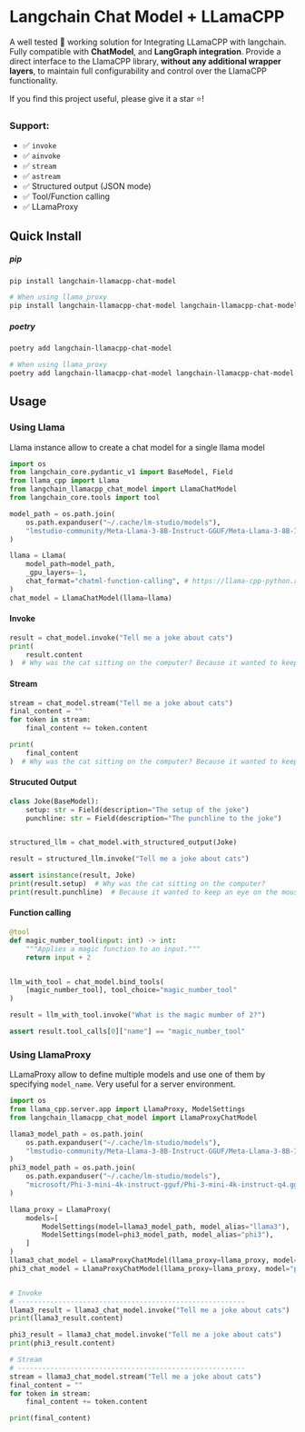 # Langchain Chat Model + LLamaCPP

A well tested 🧪 working solution for Integrating LLamaCPP with langchain. Fully compatible with **ChatModel**, and **LangGraph integration**. Provide a direct interface to the LlamaCPP library, **without any additional wrapper layers**, to maintain full configurability and control over the LlamaCPP functionality.

If you find this project useful, please give it a star ⭐!

### Support:

- ✅ `invoke`
- ✅ `ainvoke`
- ✅ `stream`
- ✅ `astream`
- ✅ Structured output (JSON mode)
- ✅ Tool/Function calling
- ✅ LLamaProxy

## Quick Install

##### pip

```bash
pip install langchain-llamacpp-chat-model
```

```bash
# When using llama_proxy
pip install langchain-llamacpp-chat-model langchain-llamacpp-chat-model[llama_proxy]
```

##### poetry

```bash
poetry add langchain-llamacpp-chat-model
```

```bash
# When using llama_proxy
poetry add langchain-llamacpp-chat-model langchain-llamacpp-chat-model[llama_proxy]
```

## Usage

### Using Llama

Llama instance allow to create a chat model for a single llama model

```python
import os
from langchain_core.pydantic_v1 import BaseModel, Field
from llama_cpp import Llama
from langchain_llamacpp_chat_model import LlamaChatModel
from langchain_core.tools import tool

model_path = os.path.join(
    os.path.expanduser("~/.cache/lm-studio/models"),
    "lmstudio-community/Meta-Llama-3-8B-Instruct-GGUF/Meta-Llama-3-8B-Instruct-Q4_K_M.gguf",
)

llama = Llama(
    model_path=model_path,
    _gpu_layers=-1,
    chat_format="chatml-function-calling", # https://llama-cpp-python.readthedocs.io/en/latest/#function-calling
)
chat_model = LlamaChatModel(llama=llama)
```

#### Invoke

```python
result = chat_model.invoke("Tell me a joke about cats")
print(
    result.content
)  # Why was the cat sitting on the computer? Because it wanted to keep an eye on the mouse!
```

#### Stream

```python
stream = chat_model.stream("Tell me a joke about cats")
final_content = ""
for token in stream:
    final_content += token.content

print(
    final_content
)  # Why was the cat sitting on the computer? Because it wanted to keep an eye on the mouse!

```

#### Strucuted Output

```python
class Joke(BaseModel):
    setup: str = Field(description="The setup of the joke")
    punchline: str = Field(description="The punchline to the joke")


structured_llm = chat_model.with_structured_output(Joke)

result = structured_llm.invoke("Tell me a joke about cats")

assert isinstance(result, Joke)
print(result.setup)  # Why was the cat sitting on the computer?
print(result.punchline)  # Because it wanted to keep an eye on the mouse!

```

#### Function calling

```python
@tool
def magic_number_tool(input: int) -> int:
    """Applies a magic function to an input."""
    return input + 2


llm_with_tool = chat_model.bind_tools(
    [magic_number_tool], tool_choice="magic_number_tool"
)

result = llm_with_tool.invoke("What is the magic mumber of 2?")

assert result.tool_calls[0]["name"] == "magic_number_tool"

```

### Using LlamaProxy

LLamaProxy allow to define multiple models and use one of them by specifying `model_name`. Very useful for a server environment.

```python
import os
from llama_cpp.server.app import LlamaProxy, ModelSettings
from langchain_llamacpp_chat_model import LlamaProxyChatModel

llama3_model_path = os.path.join(
    os.path.expanduser("~/.cache/lm-studio/models"),
    "lmstudio-community/Meta-Llama-3-8B-Instruct-GGUF/Meta-Llama-3-8B-Instruct-Q4_K_M.gguf",
)
phi3_model_path = os.path.join(
    os.path.expanduser("~/.cache/lm-studio/models"),
    "microsoft/Phi-3-mini-4k-instruct-gguf/Phi-3-mini-4k-instruct-q4.gguf",
)

llama_proxy = LlamaProxy(
    models=[
        ModelSettings(model=llama3_model_path, model_alias="llama3"),
        ModelSettings(model=phi3_model_path, model_alias="phi3"),
    ]
)
llama3_chat_model = LlamaProxyChatModel(llama_proxy=llama_proxy, model="llama3")
phi3_chat_model = LlamaProxyChatModel(llama_proxy=llama_proxy, model="phi3")


# Invoke
# --------------------------------------------------------
llama3_result = llama3_chat_model.invoke("Tell me a joke about cats")
print(llama3_result.content)

phi3_result = llama3_chat_model.invoke("Tell me a joke about cats")
print(phi3_result.content)

# Stream
# --------------------------------------------------------
stream = llama3_chat_model.stream("Tell me a joke about cats")
final_content = ""
for token in stream:
    final_content += token.content

print(final_content)

```
